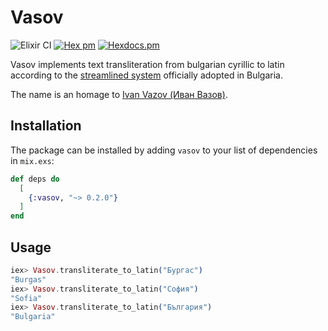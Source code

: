 # Vasov

![Elixir CI](https://github.com/Efesto/vasov/workflows/Elixir%20CI/badge.svg)
[![Hex pm](https://img.shields.io/hexpm/v/vasov.svg?style=flat)](https://hex.pm/packages/vasov)
[![Hexdocs.pm](https://img.shields.io/badge/hex-docs-lightgreen.svg)](https://hexdocs.pm/vasov/)

<!-- MDOC !-->

Vasov implements text transliteration from bulgarian cyrillic to latin according to the [streamlined system](https://assets.publishing.service.gov.uk/government/uploads/system/uploads/attachment_data/file/1105090/ROMANIZATION_OF_BULGARIAN_with_examples.pdf) officially adopted in Bulgaria.

The name is an homage to [Ivan Vazov (Иван Вазов)](https://en.wikipedia.org/wiki/Ivan_Vazov).

## Installation

The package can be installed by adding `vasov` to your list of dependencies in `mix.exs`:

```elixir
def deps do
  [
    {:vasov, "~> 0.2.0"}
  ]
end
```

## Usage

```Elixir
iex> Vasov.transliterate_to_latin("Бургас")
"Burgas"
iex> Vasov.transliterate_to_latin("София")
"Sofia"
iex> Vasov.transliterate_to_latin("България")
"Bulgaria"
```
